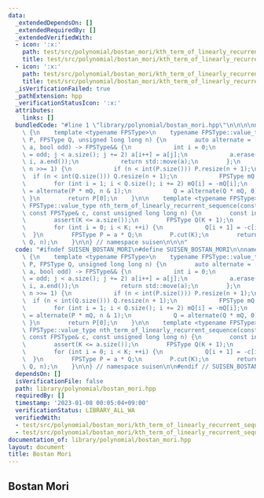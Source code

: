 ```yaml
---
data:
  _extendedDependsOn: []
  _extendedRequiredBy: []
  _extendedVerifiedWith:
  - icon: ':x:'
    path: test/src/polynomial/bostan_mori/kth_term_of_linearly_recurrent_sequence.test.cpp
    title: test/src/polynomial/bostan_mori/kth_term_of_linearly_recurrent_sequence.test.cpp
  - icon: ':x:'
    path: test/src/polynomial/bostan_mori/kth_term_of_linearly_recurrent_sequence_2.test.cpp
    title: test/src/polynomial/bostan_mori/kth_term_of_linearly_recurrent_sequence_2.test.cpp
  _isVerificationFailed: true
  _pathExtension: hpp
  _verificationStatusIcon: ':x:'
  attributes:
    links: []
  bundledCode: "#line 1 \"library/polynomial/bostan_mori.hpp\"\n\n\n\nnamespace suisen\
    \ {\n    template <typename FPSType>\n    typename FPSType::value_type bostan_mori(FPSType\
    \ P, FPSType Q, unsigned long long n) {\n        auto alternate = [](FPSType&&\
    \ a, bool odd) -> FPSType&& {\n            int i = 0;\n            for (int j\
    \ = odd; j < a.size(); j += 2) a[i++] = a[j];\n            a.erase(a.begin() +\
    \ i, a.end());\n            return std::move(a);\n        };\n        for (; n;\
    \ n >>= 1) {\n            if (n < int(P.size())) P.resize(n + 1);\n          \
    \  if (n < int(Q.size())) Q.resize(n + 1);\n            FPSType mQ = Q;\n    \
    \        for (int i = 1; i < Q.size(); i += 2) mQ[i] = -mQ[i];\n            P\
    \ = alternate(P * mQ, n & 1);\n            Q = alternate(Q * mQ, 0);\n       \
    \ }\n        return P[0];\n    }\n\n    template <typename FPSType>\n    typename\
    \ FPSType::value_type nth_term_of_linearly_recurrent_sequence(const FPSType& a,\
    \ const FPSType& c, const unsigned long long n) {\n        const int K = c.size();\n\
    \        assert(K <= a.size());\n        FPSType Q(K + 1);\n        Q[0] = 1;\n\
    \        for (int i = 0; i < K; ++i) {\n            Q[i + 1] = -c[i];\n      \
    \  }\n        FPSType P = a * Q;\n        P.cut(K);\n        return bostan_mori(P,\
    \ Q, n);\n    }\n\n} // namespace suisen\n\n\n"
  code: "#ifndef SUISEN_BOSTAN_MORI\n#define SUISEN_BOSTAN_MORI\n\nnamespace suisen\
    \ {\n    template <typename FPSType>\n    typename FPSType::value_type bostan_mori(FPSType\
    \ P, FPSType Q, unsigned long long n) {\n        auto alternate = [](FPSType&&\
    \ a, bool odd) -> FPSType&& {\n            int i = 0;\n            for (int j\
    \ = odd; j < a.size(); j += 2) a[i++] = a[j];\n            a.erase(a.begin() +\
    \ i, a.end());\n            return std::move(a);\n        };\n        for (; n;\
    \ n >>= 1) {\n            if (n < int(P.size())) P.resize(n + 1);\n          \
    \  if (n < int(Q.size())) Q.resize(n + 1);\n            FPSType mQ = Q;\n    \
    \        for (int i = 1; i < Q.size(); i += 2) mQ[i] = -mQ[i];\n            P\
    \ = alternate(P * mQ, n & 1);\n            Q = alternate(Q * mQ, 0);\n       \
    \ }\n        return P[0];\n    }\n\n    template <typename FPSType>\n    typename\
    \ FPSType::value_type nth_term_of_linearly_recurrent_sequence(const FPSType& a,\
    \ const FPSType& c, const unsigned long long n) {\n        const int K = c.size();\n\
    \        assert(K <= a.size());\n        FPSType Q(K + 1);\n        Q[0] = 1;\n\
    \        for (int i = 0; i < K; ++i) {\n            Q[i + 1] = -c[i];\n      \
    \  }\n        FPSType P = a * Q;\n        P.cut(K);\n        return bostan_mori(P,\
    \ Q, n);\n    }\n\n} // namespace suisen\n\n#endif // SUISEN_BOSTAN_MORI"
  dependsOn: []
  isVerificationFile: false
  path: library/polynomial/bostan_mori.hpp
  requiredBy: []
  timestamp: '2023-01-08 00:05:04+09:00'
  verificationStatus: LIBRARY_ALL_WA
  verifiedWith:
  - test/src/polynomial/bostan_mori/kth_term_of_linearly_recurrent_sequence.test.cpp
  - test/src/polynomial/bostan_mori/kth_term_of_linearly_recurrent_sequence_2.test.cpp
documentation_of: library/polynomial/bostan_mori.hpp
layout: document
title: Bostan Mori
---
```

## Bostan Mori